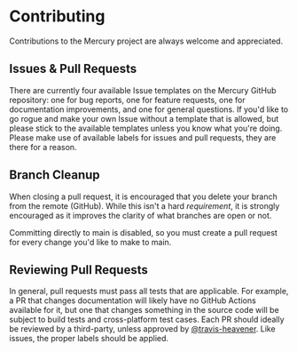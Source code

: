 # Contributing
Contributions to the Mercury project are always welcome and appreciated.

## Issues & Pull Requests
There are currently four available Issue templates on the Mercury GitHub repository: one for bug reports, one for feature requests, one for documentation improvements, and one for general questions.
If you'd like to go rogue and make your own Issue without a template that is allowed, but please stick to the available templates unless you know what you're doing.
Please make use of available labels for issues and pull requests, they are there for a reason.

## Branch Cleanup
When closing a pull request, it is encouraged that you delete your branch from the remote (GitHub). While this isn't a hard *requirement*, it is strongly encouraged as it improves the clarity of what branches are open or not.

Committing directly to main is disabled, so you must create a pull request for every change you'd like to make to main.

## Reviewing Pull Requests
In general, pull requests must pass all tests that are applicable. For example, a PR that changes documentation will likely have no GitHub Actions available for it, but one that changes something in the source code will be subject to build tests and cross-platform test cases. Each PR should ideally be reviewed by a third-party, unless approved by [@travis-heavener](https://github.com/travis-heavener). Like issues, the proper labels should be applied.
